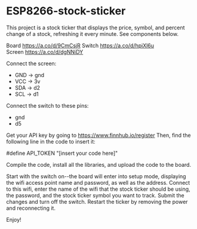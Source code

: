 # ESP8266-stock-sticker

This project is a stock ticker that displays the price, symbol, and percent change of a stock, refreshing it every minute. See components below. 

Board https://a.co/d/9CmCsjR
Switch https://a.co/d/hpiXl6u
Screen https://a.co/d/dgNNiDY

Connect the screen:
- GND -> gnd
- VCC -> 3v
- SDA -> d2
- SCL -> d1

Connect the switch to these pins:
- gnd
- d5

Get your API key by going to https://www.finnhub.io/register
Then, find the following line in the code to insert it: 

#define API_TOKEN "[insert your code here]"


Compile the code, install all the libraries, and upload the code to the board. 

Start with the switch on--the board will enter into setup mode, displaying the wifi access point name and password, as well as the address. Connect to this wifi, enter the name of the wifi that the stock ticker should be using, the password, and the stock ticker symbol you want to track. Submit the changes and turn off the switch. Restart the ticker by removing the power and reconnecting it. 

Enjoy!
